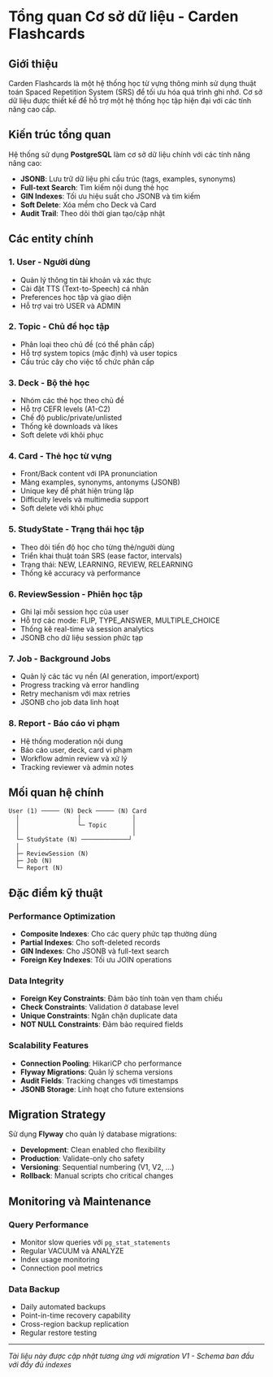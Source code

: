 # Tổng quan Cơ sở dữ liệu - Carden Flashcards

## Giới thiệu

Carden Flashcards là một hệ thống học từ vựng thông minh sử dụng thuật toán Spaced Repetition System (SRS) để tối ưu hóa quá trình ghi nhớ. Cơ sở dữ liệu được thiết kế để hỗ trợ một hệ thống học tập hiện đại với các tính năng cao cấp.

## Kiến trúc tổng quan

Hệ thống sử dụng **PostgreSQL** làm cơ sở dữ liệu chính với các tính năng nâng cao:
- **JSONB**: Lưu trữ dữ liệu phi cấu trúc (tags, examples, synonyms)
- **Full-text Search**: Tìm kiếm nội dung thẻ học
- **GIN Indexes**: Tối ưu hiệu suất cho JSONB và tìm kiếm
- **Soft Delete**: Xóa mềm cho Deck và Card
- **Audit Trail**: Theo dõi thời gian tạo/cập nhật

## Các entity chính

### 1. **User** - Người dùng
- Quản lý thông tin tài khoản và xác thực
- Cài đặt TTS (Text-to-Speech) cá nhân  
- Preferences học tập và giao diện
- Hỗ trợ vai trò USER và ADMIN

### 2. **Topic** - Chủ đề học tập
- Phân loại theo chủ đề (có thể phân cấp)
- Hỗ trợ system topics (mặc định) và user topics
- Cấu trúc cây cho việc tổ chức phân cấp

### 3. **Deck** - Bộ thẻ học
- Nhóm các thẻ học theo chủ đề
- Hỗ trợ CEFR levels (A1-C2)
- Chế độ public/private/unlisted
- Thống kê downloads và likes
- Soft delete với khôi phục

### 4. **Card** - Thẻ học từ vựng
- Front/Back content với IPA pronunciation
- Mảng examples, synonyms, antonyms (JSONB)
- Unique key để phát hiện trùng lặp
- Difficulty levels và multimedia support
- Soft delete với khôi phục

### 5. **StudyState** - Trạng thái học tập
- Theo dõi tiến độ học cho từng thẻ/người dùng
- Triển khai thuật toán SRS (ease factor, intervals)
- Trạng thái: NEW, LEARNING, REVIEW, RELEARNING
- Thống kê accuracy và performance

### 6. **ReviewSession** - Phiên học tập
- Ghi lại mỗi session học của user
- Hỗ trợ các mode: FLIP, TYPE_ANSWER, MULTIPLE_CHOICE
- Thống kê real-time và session analytics
- JSONB cho dữ liệu session phức tạp

### 7. **Job** - Background Jobs
- Quản lý các tác vụ nền (AI generation, import/export)
- Progress tracking và error handling
- Retry mechanism với max retries
- JSONB cho job data linh hoạt

### 8. **Report** - Báo cáo vi phạm
- Hệ thống moderation nội dung
- Báo cáo user, deck, card vi phạm
- Workflow admin review và xử lý
- Tracking reviewer và admin notes

## Mối quan hệ chính

```
User (1) ───── (N) Deck ───── (N) Card
  │                │              │
  │                └─ Topic       │
  │                               │
  └─ StudyState (N) ─────────────┘
  │
  ├─ ReviewSession (N)
  ├─ Job (N)
  └─ Report (N)
```

## Đặc điểm kỹ thuật

### Performance Optimization
- **Composite Indexes**: Cho các query phức tạp thường dùng
- **Partial Indexes**: Cho soft-deleted records
- **GIN Indexes**: Cho JSONB và full-text search
- **Foreign Key Indexes**: Tối ưu JOIN operations

### Data Integrity
- **Foreign Key Constraints**: Đảm bảo tính toàn vẹn tham chiếu
- **Check Constraints**: Validation ở database level
- **Unique Constraints**: Ngăn chặn duplicate data
- **NOT NULL Constraints**: Đảm bảo required fields

### Scalability Features
- **Connection Pooling**: HikariCP cho performance
- **Flyway Migrations**: Quản lý schema versions
- **Audit Fields**: Tracking changes với timestamps
- **JSONB Storage**: Linh hoạt cho future extensions

## Migration Strategy

Sử dụng **Flyway** cho quản lý database migrations:
- **Development**: Clean enabled cho flexibility
- **Production**: Validate-only cho safety
- **Versioning**: Sequential numbering (V1, V2, ...)
- **Rollback**: Manual scripts cho critical changes

## Monitoring và Maintenance

### Query Performance
- Monitor slow queries với `pg_stat_statements`
- Regular VACUUM và ANALYZE
- Index usage monitoring
- Connection pool metrics

### Data Backup
- Daily automated backups
- Point-in-time recovery capability
- Cross-region backup replication
- Regular restore testing

---

*Tài liệu này được cập nhật tương ứng với migration V1 - Schema ban đầu với đầy đủ indexes*

